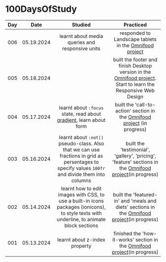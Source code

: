 # 100DaysOfStudy

| Day |    Date    |                                                                      Studied                                                                     |                                                                                      Practiced                                                                                     |
|:---:|:----------:|:------------------------------------------------------------------------------------------------------------------------------------------------:|:----------------------------------------------------------------------------------------------------------------------------------------------------------------------------------:|
| 006 | 05.19.2024 | learnt about media queries and responsive units                                                                                                  | responded to Landscape tablets in the [Omnifood project](https://github.com/anna0211/html-css-course/tree/main/07-Omnifood)                                                        |
| 005 | 05.18.2024 |                                                                                                                                                  | built the footer and finish Desktop version in the [Omnifood project](https://github.com/anna0211/html-css-course/tree/main/07-Omnifood). Start to learn the Responsive Web Design |
| 004 | 05.17.2024 | learnt about `:focus` state, read about [gradient](https://doka.guide/css/linear-gradient/), learn about form                                    | built the 'call-to-action' section in the [Omnifood project](https://github.com/anna0211/html-css-course/tree/main/07-Omnifood) (in progress)                                      |
| 003 | 05.16.2024 | learnt about `:not()` pseudo-class. Also that we can use fractions in grid as persentages to specify values `100fr` and divide them into columns | built the 'testimonial', 'gallery', 'pricing', 'feature' sections in the [Omnifood project](https://github.com/anna0211/html-css-course/tree/main/07-Omnifood)(in progress)        |
| 002 | 05.14.2024 | learnt how to edit images with CSS, to use a built-in icons packages (ionicons), to style texts with underline, to animate block sections        | built the 'featured-in' and 'meals and diets' sections in the [Omnifood project](https://github.com/anna0211/html-css-course/tree/main/07-Omnifood)(in progress)                   |
| 001 | 05.13.2024 | learnt about z-index property                                                                                                                    | finished the 'how-it-works' section in the [Omnifood project](https://github.com/anna0211/html-css-course/tree/main/07-Omnifood)(in progress)                                      |
